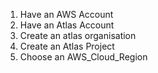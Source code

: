 1. Have an AWS Account
2. Have an Atlas Account
3. Create an atlas organisation
4. Create an Atlas Project
5. Choose an AWS_Cloud_Region